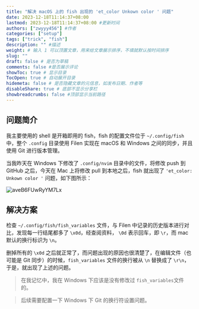 ```yaml
---
title: "解决 macOS 上的 fish 出现的 'et_color Unkown color ' 问题"
date: 2023-12-18T11:14:37+08:00
lastmod: 2023-12-18T11:14:37+08:00 #更新时间
authors: ["zwyyy456"] #作者
categories: ["setup"]
tags: ["trick", "fish"]
description: "" #描述
weight: # 输入 1 可以顶置文章，用来给文章展示排序，不填就默认按时间排序
slug: ""
draft: false # 是否为草稿
comments: false #是否展示评论
showToc: true # 显示目录
TocOpen: true # 自动展开目录
hidemeta: false # 是否隐藏文章的元信息，如发布日期、作者等
disableShare: true # 底部不显示分享栏
showbreadcrumbs: false #顶部显示当前路径
---
```

## 问题简介

我主要使用的 shell 是开箱即用的 fish，fish 的配置文件位于 `~/.config/fish` 中，整个 `.config` 目录使用 Filen 实现在 macOS 和 Windows 之间的同步，并且使用 Git 进行版本管理。

当我昨天在 Windows 下修改了 `.config/nvim` 目录中的文件，将修改 push 到 GitHub 之后，今天在 Mac 上将修改 pull 到本地之后，fish 就出现了 `'et_color: Unkown color '` 问题，如下图所示：

![aveB6FUwRyYM7Lx](https://pic-upyun.zwyyy456.tech/smms/2023-12-26-065726.png)

## 解决方案

检查 `~/.config/fish/fish_variables` 文件，与 Filen 中记录的历史版本进行对比，发现每一行结尾都多了 `\x0d`，经查阅资料， `\0d` 表示回车，即 `\r`，而 mac 默认的换行标识为 `\n`。

删掉所有的 `\x0d` 之后就正常了，而问题出现的原因也很清楚了，在编辑文件（也可能是 Git 同步）的时候，`fish_variables` 文件的换行被从 `\n` 替换成了 `\r\n`，于是，就出现了上述的问题。

> 在我记忆中，我在 Windows 下应该是没有修改过 `fish_variables`文件的。

> 后续需要配置一下 Windows 下 Git 的换行符设置问题。

